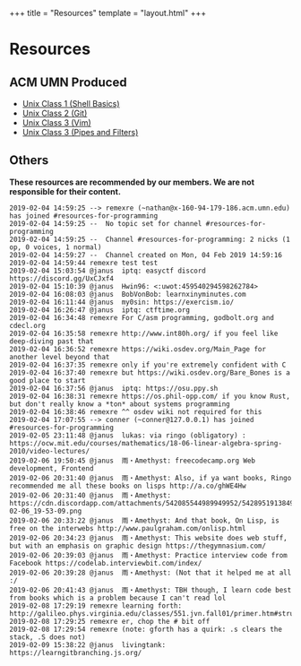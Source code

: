 +++
title = "Resources"
template = "layout.html"
+++

Resources
=========

ACM UMN Produced
----------------

-	[Unix Class 1 (Shell Basics)](https://acm.umn.edu/~nathan/unix-videos/ACM-UNIX_2018-09-14_twopane.mp4)
-	[Unix Class 2 (Git)](https://acm.umn.edu/~nathan/unix-videos/ACM-UNIX_2018-09-21_widescreen.mp4)
-	[Unix Class 3 (Vim)](undefined)
-	[Unix Class 3 (Pipes and Filters)](undefined)

Others
------

**These resources are recommended by our members. We are not responsible for their content.**

```
2019-02-04 14:59:25	-->	remexre (~nathan@x-160-94-179-186.acm.umn.edu) has joined #resources-for-programming
2019-02-04 14:59:25	--	No topic set for channel #resources-for-programming
2019-02-04 14:59:25	--	Channel #resources-for-programming: 2 nicks (1 op, 0 voices, 1 normal)
2019-02-04 14:59:27	--	Channel created on Mon, 04 Feb 2019 14:59:16
2019-02-04 14:59:44	remexre	test test
2019-02-04 15:03:54	@janus	iptq: easyctf discord https://discord.gg/UxCJxf4
2019-02-04 15:10:39	@janus	Hwin96: <:uwot:459540294598262784>
2019-02-04 16:08:03	@janus	BobVonBob: learnxinyminutes.com
2019-02-04 16:11:44	@janus	my0sin: https://exercism.io/
2019-02-04 16:26:47	@janus	iptq: ctftime.org
2019-02-04 16:34:48	remexre	For C/asm programming, godbolt.org and cdecl.org
2019-02-04 16:35:58	remexre	http://www.int80h.org/ if you feel like deep-diving past that
2019-02-04 16:36:52	remexre	https://wiki.osdev.org/Main_Page for another level beyond that
2019-02-04 16:37:35	remexre	only if you're extremely confident with C
2019-02-04 16:37:40	remexre	but https://wiki.osdev.org/Bare_Bones is a good place to start
2019-02-04 16:37:56	@janus	iptq: https://osu.ppy.sh
2019-02-04 16:38:31	remexre	https://os.phil-opp.com/ if you know Rust, but don't really know a *ton* about systems programming
2019-02-04 16:38:46	remexre	^^ osdev wiki not required for this
2019-02-04 17:07:55	-->	conner (~conner@127.0.0.1) has joined #resources-for-programming
2019-02-05 23:11:48	@janus	lukas: via ringo (obligatory) : https://ocw.mit.edu/courses/mathematics/18-06-linear-algebra-spring-2010/video-lectures/
2019-02-06 19:50:45	@janus	雨・Amethyst: freecodecamp.org Web development, Frontend
2019-02-06 20:31:40	@janus	雨・Amethyst: Also, if ya want books, Ringo recommended me all these books on lisps http://a.co/ghWE4Hw
2019-02-06 20:31:40	@janus	雨・Amethyst: https://cdn.discordapp.com/attachments/542085544989949952/542895191384915988/Screenshot_from_2019-02-06_19-53-09.png
2019-02-06 20:33:22	@janus	雨・Amethyst: And that book, On Lisp, is free on the interwebs http://www.paulgraham.com/onlisp.html
2019-02-06 20:34:23	@janus	雨・Amethyst: This website does web stuff, but with an emphasis on graphic design https://thegymnasium.com/
2019-02-06 20:39:03	@janus	雨・Amethyst: Practice interview code from Facebook https://codelab.interviewbit.com/index/
2019-02-06 20:39:28	@janus	雨・Amethyst: (Not that it helped me at all :/
2019-02-06 20:41:43	@janus	雨・Amethyst: TBH though, I learn code best from books which is a problem because I can't read lol
2019-02-08 17:29:19	remexre	learning forth: http://galileo.phys.virginia.edu/classes/551.jvn.fall01/primer.htm#struct
2019-02-08 17:29:25	remexre	er, chop the # bit off
2019-02-08 17:29:54	remexre	(note: gforth has a quirk: .s clears the stack, .S does not)
2019-02-09 15:38:22	@janus	livingtank: https://learngitbranching.js.org/
```
